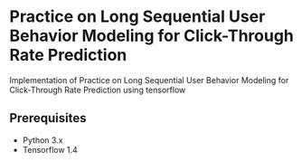 # Practice on Long Sequential User Behavior Modeling for Click-Through Rate Prediction
Implementation of Practice on Long Sequential User Behavior Modeling for Click-Through Rate Prediction using tensorflow

## Prerequisites
- Python 3.x
- Tensorflow 1.4

